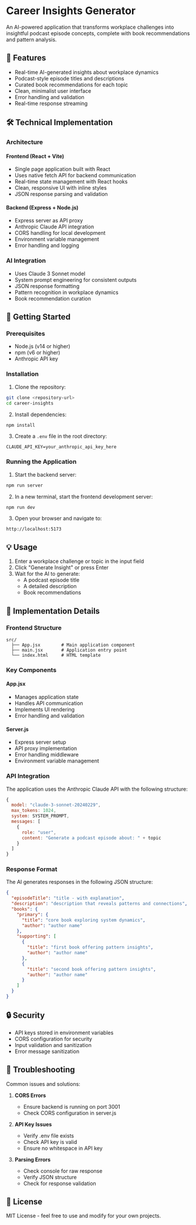 # Career Insights Generator

An AI-powered application that transforms workplace challenges into insightful podcast episode concepts, complete with book recommendations and pattern analysis.

## 🌟 Features

- Real-time AI-generated insights about workplace dynamics
- Podcast-style episode titles and descriptions
- Curated book recommendations for each topic
- Clean, minimalist user interface
- Error handling and validation
- Real-time response streaming

## 🛠 Technical Implementation

### Architecture

#### Frontend (React + Vite)
- Single page application built with React
- Uses native fetch API for backend communication
- Real-time state management with React hooks
- Clean, responsive UI with inline styles
- JSON response parsing and validation

#### Backend (Express + Node.js)
- Express server as API proxy
- Anthropic Claude API integration
- CORS handling for local development
- Environment variable management
- Error handling and logging

### AI Integration
- Uses Claude 3 Sonnet model
- System prompt engineering for consistent outputs
- JSON response formatting
- Pattern recognition in workplace dynamics
- Book recommendation curation

## 🚀 Getting Started

### Prerequisites
- Node.js (v14 or higher)
- npm (v6 or higher)
- Anthropic API key

### Installation

1. Clone the repository:
```bash
git clone <repository-url>
cd career-insights
```

2. Install dependencies:
```bash
npm install
```

3. Create a `.env` file in the root directory:
```env
CLAUDE_API_KEY=your_anthropic_api_key_here
```

### Running the Application

1. Start the backend server:
```bash
npm run server
```

2. In a new terminal, start the frontend development server:
```bash
npm run dev
```

3. Open your browser and navigate to:
```
http://localhost:5173
```

## 💡 Usage

1. Enter a workplace challenge or topic in the input field
2. Click "Generate Insight" or press Enter
3. Wait for the AI to generate:
   - A podcast episode title
   - A detailed description
   - Book recommendations

## 🔧 Implementation Details

### Frontend Structure
```
src/
  ├── App.jsx        # Main application component
  ├── main.jsx       # Application entry point
  └── index.html     # HTML template
```

### Key Components

#### App.jsx
- Manages application state
- Handles API communication
- Implements UI rendering
- Error handling and validation

#### Server.js
- Express server setup
- API proxy implementation
- Error handling middleware
- Environment variable management

### API Integration

The application uses the Anthropic Claude API with the following structure:

```javascript
{
  model: "claude-3-sonnet-20240229",
  max_tokens: 1024,
  system: SYSTEM_PROMPT,
  messages: [
    {
      role: "user",
      content: "Generate a podcast episode about: " + topic
    }
  ]
}
```

### Response Format

The AI generates responses in the following JSON structure:
```json
{
  "episodeTitle": "title - with explanation",
  "description": "description that reveals patterns and connections",
  "books": {
    "primary": {
      "title": "core book exploring system dynamics",
      "author": "author name"
    },
    "supporting": [
      {
        "title": "first book offering pattern insights",
        "author": "author name"
      },
      {
        "title": "second book offering pattern insights",
        "author": "author name"
      }
    ]
  }
}
```

## 🔒 Security

- API keys stored in environment variables
- CORS configuration for security
- Input validation and sanitization
- Error message sanitization

## 🐛 Troubleshooting

Common issues and solutions:

1. **CORS Errors**
   - Ensure backend is running on port 3001
   - Check CORS configuration in server.js

2. **API Key Issues**
   - Verify .env file exists
   - Check API key is valid
   - Ensure no whitespace in API key

3. **Parsing Errors**
   - Check console for raw response
   - Verify JSON structure
   - Check for response validation

## 📝 License

MIT License - feel free to use and modify for your own projects. 